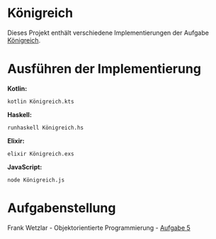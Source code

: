 # Königreich
Dieses Projekt enthält verschiedene Implementierungen der Aufgabe [Königreich](http://www.frank-wetzlar.info/info12/UebungsBlaetter/Polymorphie_Koenigreich.pdf).

# Ausführen der Implementierung
**Kotlin:**
```shell
kotlin Königreich.kts
```

**Haskell:**
```shell
runhaskell Königreich.hs
```

**Elixir:**
```shell
elixir Königreich.exs
```

**JavaScript:**
```shell
node Königreich.js
```

# Aufgabenstellung
Frank Wetzlar - Objektorientierte Programmierung - [Aufgabe 5](http://www.frank-wetzlar.info/info12/arbeitsBlaetter.php)